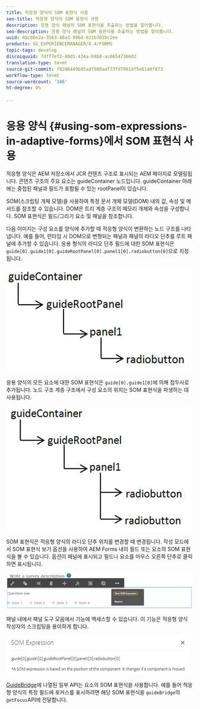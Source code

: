 ```yaml
---
title: 적응형 양식의 SOM 표현식 사용
seo-title: 적응형 양식의 SOM 표현식 사용
description: 응용 양식 패널의 SOM 표현식을 추출하는 방법을 알아봅니다.
seo-description: 응용 양식 패널의 SOM 표현식을 추출하는 방법을 알아봅니다.
uuid: 4bc80e2a-3563-48a3-996d-021b701bc2ee
products: SG_EXPERIENCEMANAGER/6.4/FORMS
topic-tags: develop
discoiquuid: 7dff7ef2-80d1-434a-b9b0-ac6654736602
translation-type: tm+mt
source-git-commit: f824b449b85ad7900aaf73fd79614f5e6140f873
workflow-type: tm+mt
source-wordcount: '346'
ht-degree: 0%

---
```



# 응용 양식 {#using-som-expressions-in-adaptive-forms}에서 SOM 표현식 사용

적응형 양식은 AEM 저장소에서 JCR 컨텐츠 구조로 표시되는 AEM 페이지로 모델링됩니다. 콘텐츠 구조의 주요 요소는 guideContainer 노드입니다. guideContainer 아래에는 중첩된 패널과 필드가 포함될 수 있는 rootPanel이 있습니다.

SOM(스크립팅 개체 모델)을 사용하여 특정 문서 개체 모델(DOM) 내의 값, 속성 및 메서드를 참조할 수 있습니다. DOM은 트리 계층 구조의 메모리 개체와 속성을 구성합니다. SOM 표현식은 필드/그리기 요소 및 패널을 참조합니다.

다음 이미지는 구성 요소를 양식에 추가할 때 적응형 양식이 변환하는 노드 구조를 나타냅니다. 예를 들어, 런타임 시 DOM으로 변형되는 패널과 패널의 라디오 단추를 루트 패널에 추가할 수 있습니다. 응용 형식의 라디오 단추 필드에 대한 SOM 표현식은 `guide[0].guide1[0].guideRootPanel[0].panel1[0].radiobutton[0]`으로 지정됩니다.

![DOM 트리](assets/hierarchy-1.png)

응용 양식의 모든 요소에 대한 SOM 표현식은 `guide[0].guide1[0]`에 의해 접두사로 추가됩니다. 노드 구조 계층 구조에서 구성 요소의 위치는 SOM 표현식을 파생하는 데 사용됩니다.

![라디오 단추가 2개인 DOM 트리](assets/hierarchy_radio_button.png)

SOM 표현식은 적응형 양식의 라디오 단추 위치를 변경할 때 변경됩니다. 작성 모드에서 SOM 표현식 보기 옵션을 사용하여 AEM Forms 내의 필드 또는 요소의 SOM 표현식을 볼 수 있습니다. 옵션이 패널에 표시되고 필드나 요소를 마우스 오른쪽 단추로 클릭하면 표시됩니다.

![적응형 양식의 SOM 표현식 추출](assets/som-expressions.png)

패널 내에서 패널 도구 모음에서 기능에 액세스할 수 있습니다. 이 기능은 적응형 양식 작성자의 스크립팅을 용이하게 합니다.

![패널 도구 모음을 사용하여 SOM 표현식 추출](assets/som-expression.png)

[GuideBridge](https://helpx.adobe.com/aem-forms/6/javascript-api/GuideBridge.md)에 나열된 일부 API는 요소의 SOM 표현식을 사용합니다. 예를 들어 적응형 양식의 특정 필드에 포커스를 표시하려면 해당 SOM 표현식을 `guideBridge`의 `getFocus`API에 전달합니다.

